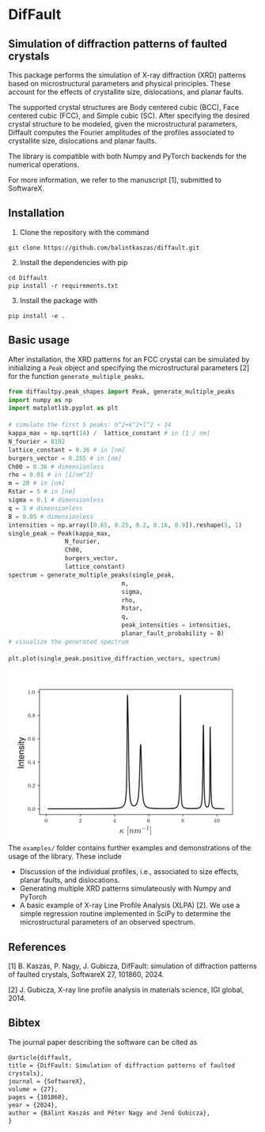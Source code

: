 # DifFault

## Simulation of diffraction patterns of faulted crystals

This package performs the simulation of X-ray diffraction (XRD) patterns based on microstructural parameters and physical principles. These account for the effects of crystallite size, dislocations, and planar faults. 

The supported crystal structures are Body centered cubic (BCC), Face centered cubic (FCC), and Simple cubic (SC). After specifying the desired crystal structure to be modeled, given the microstructural parameters, Diffault computes the Fourier amplitudes of the profiles associated to crystallite size, dislocations and planar faults.  

The library is compatible with both Numpy and PyTorch backends for the numerical operations. 

For more information, we refer to the manuscript [1], submitted to SoftwareX. 

## Installation

1. Clone the repository with the command

```
git clone https://github.com/balintkaszas/diffault.git
```

2. Install the dependencies with pip

``` 
cd Diffault
pip install -r requirements.txt
```    
3. Install the package with 

```
pip install -e . 
```
    
## Basic usage 
After installation, the XRD patterns for an FCC crystal can be simulated by initializing a ```Peak``` object and specifying the microstructural parameters [2] for the function ```generate_multiple_peaks```. 

```python
from diffaultpy.peak_shapes import Peak, generate_multiple_peaks
import numpy as np 
import matplotlib.pyplot as plt

# simulate the first 5 peaks: h^2+k^2+l^2 < 14
kappa_max = np.sqrt(14) /  lattice_constant # in [1 / nm]
N_fourier = 8192
lattice_constant = 0.36 # in [nm]
burgers_vector = 0.255 # in [nm]
Ch00 = 0.36 # dimensionless
rho = 0.01 # in [1/nm^2]
m = 20 # in [nm]
Rstar = 5 # in [nm]
sigma = 0.1 # dimensionless
q = 3 # dimensionless
B = 0.05 # dimensionless
intensities = np.array([0.65, 0.25, 0.2, 0.16, 0.9]).reshape(5, 1)
single_peak = Peak(kappa_max,
                N_fourier, 
                Ch00,
                burgers_vector,
                lattice_constant)
spectrum = generate_multiple_peaks(single_peak,
                                m,
                                sigma,
                                rho,
                                Rstar,
                                q,
                                peak_intensities = intensities,
                                planar_fault_probability = B)
# visualize the generated spectrum 

plt.plot(single_peak.positive_diffraction_vectors, spectrum)
```




![image](docs/Sample_spectrum.jpg)

The ```examples/``` folder contains further examples and demonstrations of the usage of the library. These include 

- Discussion of the individual profiles, i.e., associated to size effects, planar faults, and dislocations. 
- Generating multiple XRD patterns simulateously with Numpy and PyTorch
- A basic example of X-ray Line Profile Analysis (XLPA) [2]. We use a simple regression routine implemented in SciPy to determine the microstructural parameters of an observed spectrum. 


## References

[1] B. Kaszás, P. Nagy, J. Gubicza, DifFault: simulation of diffraction patterns of faulted crystals, SoftwareX 27, 101860, 2024. 

[2] J. Gubicza, X-ray line profile analysis in materials science, IGI global,
2014.

## Bibtex 
The journal paper describing the software can be cited as 

```
@article{diffault,
title = {DifFault: Simulation of diffraction patterns of faulted crystals},
journal = {SoftwareX},
volume = {27},
pages = {101860},
year = {2024},
author = {Bálint Kaszás and Péter Nagy and Jenő Gubicza},
}
```
